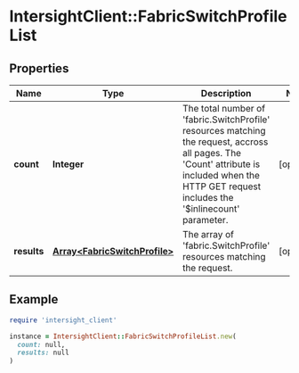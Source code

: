 # IntersightClient::FabricSwitchProfileList

## Properties

| Name | Type | Description | Notes |
| ---- | ---- | ----------- | ----- |
| **count** | **Integer** | The total number of &#39;fabric.SwitchProfile&#39; resources matching the request, accross all pages. The &#39;Count&#39; attribute is included when the HTTP GET request includes the &#39;$inlinecount&#39; parameter. | [optional] |
| **results** | [**Array&lt;FabricSwitchProfile&gt;**](FabricSwitchProfile.md) | The array of &#39;fabric.SwitchProfile&#39; resources matching the request. | [optional] |

## Example

```ruby
require 'intersight_client'

instance = IntersightClient::FabricSwitchProfileList.new(
  count: null,
  results: null
)
```

